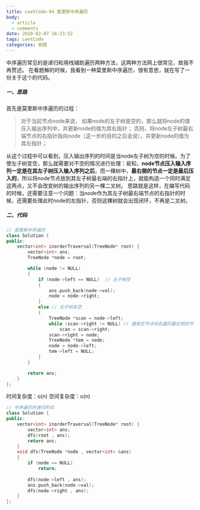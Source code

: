 ```yaml
---
title: LeetCode-94 莫里斯中序遍历
body:
  - article
  - comments
date: 2020-02-07 16:23:52
tags: LeetCode
categories:	刷题
---
```


中序遍历常见的是递归和用栈辅助遍历两种方法，这两种方法网上很常见，故我不再赘述。
在看题解的时候，我看到一种莫里斯中序遍历，很有意思，就在写了一份关于这个的代码。
##### 一、思路
首先是莫里斯中序遍历的过程：
>对于当前节点node来说，
>如果node的左子树是空的，那么就将node的值压入输出序列中，并更新node的值为其右指针；
>否则，将node左子树最右端节点的右指针指向node（这一步的目的之后会说），并更新node的值为其左指针；

从这个过程中可以看到，压入输出序列的时间是当node左子树为空的时候。为了使左子树变空，那么就需要对不空的情况进行处理：易知，**node节点压入输入序列一定是在其左子树压入输入序列之后**，而一棵树中，**最右侧的节点一定是最后压入的**，所以将node节点放到其左子树最右端的右指针上，就能构造一个同时满足这两点，又不会改变树的输出序列的另一棵二叉树。
思路就是这样，在编写代码的时候，还需要注意一个问题：当node作为其左子树最右端节点的右指针的时候，还需要处理此时node的左指针，否则这棵树就会出现闭环，不再是二叉树。
##### 二、代码

```cpp
// 莫里斯中序遍历
class Solution {
public:
    vector<int> inorderTraversal(TreeNode* root) {
        vector<int> ans;
        TreeNode *node = root;

        while (node != NULL)
        {
            if (node->left == NULL)  // 左子树空
            {
                ans.push_back(node->val);
                node = node->right;
            }
            else // 左子树未空
            {
                TreeNode *scan = node->left;
                while (scan->right != NULL) // 搜索左节点向右遍历最右侧的节点
                    scan = scan->right;
                scan->right = node;
                TreeNode *tem = node;
                node = node->left;
                tem->left = NULL;
            }
        }

        return ans;
    }
};
```
时间复杂度：o(n)
空间复杂度：o(n)

```cpp
// 中序遍历的递归形式
class Solution {
public:
    vector<int> inorderTraversal(TreeNode* root) {
        vector<int> ans;
        dfs(root , ans);
        return ans;
    }
    void dfs(TreeNode *node , vector<int> &ans)
    {
        if (node == NULL)
            return;
        
        dfs(node->left , ans);
        ans.push_back(node->val);
        dfs(node->right , ans);
    }
};
```
